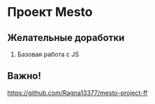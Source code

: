 # Проект Mesto

## Желательные доработки

1. Базовая работа с JS

## Важно!

https://github.com/Ragna13377/mesto-project-ff
